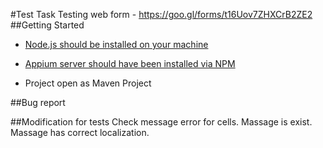 #Test Task
Testing web form - https://goo.gl/forms/t16Uov7ZHXCrB2ZE2
##Getting Started

* [Node.js should be installed on your machine](https://nodejs.org/en/)

* [Appium server should have been installed via NPM](http://appium.io/docs/en/about-appium/getting-started/?lang=en#installation-via-npm)

* Project open as Maven Project

##Bug report

##Modification for tests
Check message error for cells. Massage is exist. Massage has correct localization. 

